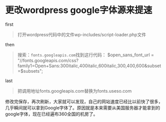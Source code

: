 # 更改wordpress google字体源来提速
first
>打开wordpress代码中的文件wp-includes/script-loader.php文件

then
>搜索：`fonts.googleapis.com`找到这行代码：
$open_sans_font_url = "//fonts.googleapis.com/css?family1=Open+Sans:300italic,400italic,600italic,300,400,600&subset=$subsets";

last
>把调用地址fonts.googleapis.com替换为fonts.useso.com

修改完保存，再次刷新，大家就可以发现，自己的网站速度已经比以前快了很多，几乎瞬间就可以拿到Google字体了。原因就是本来需要从美国服务器才能拿到的google字体，现在已经遍布360全国的机房了。
